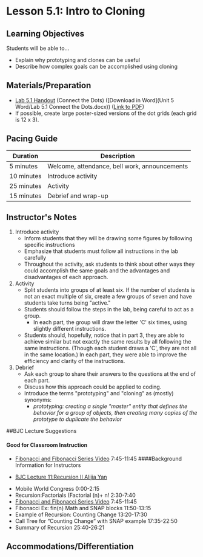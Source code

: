 <!--- TODO: This is very much a first attempt at this lesson.  Feedback on whether or not this hits the high-level goals is greatly appreciated. -->

# Lesson 5.1: Intro to Cloning

## Learning Objectives

Students will be able to...

-   Explain why prototyping and clones can be useful
-   Describe how complex goals can be accomplished using cloning

## Materials/Preparation
- [Lab 5.1 Handout](lab_51.md) (Connect the Dots) ([Download in Word](Unit 5 Word/Lab 5.1 Connect the Dots.docx)) ([Link to PDF](https://teals-introcs.gitbooks.io/introduction-to-computer-science-principles/content/Unit%205%20PDF/Lab%205.1%20Connect%20the%20Dots.pdf))
- If possible, create large poster-sized versions of the dot grids (each grid is 12 x 3).

## Pacing Guide
| Duration  | Description                                   |
| --------- | --------------------------------------------- |
| 5 minutes | Welcome, attendance, bell work, announcements |
| 10 minutes | Introduce activity |
| 25 minutes | Activity |
| 15 minutes | Debrief and wrap-up|

## Instructor's Notes

1. Introduce activity
    * Inform students that they will be drawing some figures by following specific instructions
    * Emphasize that students must follow all instructions in the lab carefully
    * Throughout the activity, ask students to think about other ways they could accomplish the same goals and the advantages and disadvantages of each approach.
2. Activity
    * Split students into groups of at least six.  If the number of students is not an exact multiple of six, create a few groups of seven and have students take turns being "active."
    * Students should follow the steps in the lab, being careful to act as a group.
        * In each part, the group will draw the letter 'C' six times, using slightly different instructions.
    * Students should, hopefully, notice that in part 3, they are able to achieve similar but not exactly the same results by all following the same instructions.  (Though each student draws a 'C', they are not all in the same location.)  In each part, they were able to improve the efficiency and clarity of the instructions.
3. Debrief
    * Ask each group to share their answers to the questions at the end of each part.
    * Discuss how this approach could be applied to coding.
    * Introduce the terms "prototyping" and "cloning" as (mostly) synonyms:
        * _prototyping: creating a single "master" entity that defines the behavior for a group of objects, then creating many copies of the prototype to duplicate the behavior_

##BJC Lecture Suggestions 

#### Good for Classroom Instruction 
 - [Fibonacci and Fibonacci Series Video](http://www.youtube.com/watch?v=w2d_snYBLeY&t=7m45s) 7:45-11:45
####Background Information for Instructors

* [BJC Lecture 11:Recursion II Alijia Yan](https://www.youtube.com/watch?v=w2d_snYBLeY&index=11&list=PLA4F0F0CA4A3EE7F4)
 - Mobile World Congress 0:00-2:15
 - Recursion:Factorials (Factorial (n)+ n! 2:30-7:40
 - [Fibonacci and Fibonacci Series Video](http://www.youtube.com/watch?v=w2d_snYBLeY&t=7m45s)  7:45-11:45
  - Fibonacci Ex: fin(n) Math and SNAP blocks 11:50-13:15
 - Example of Recursion: Counting Change 13:20-17:30
 - Call Tree for “Counting Change” with SNAP example 17:35-22:50
 - Summary of Recursion 25:40-26:21


## Accommodations/Differentiation
